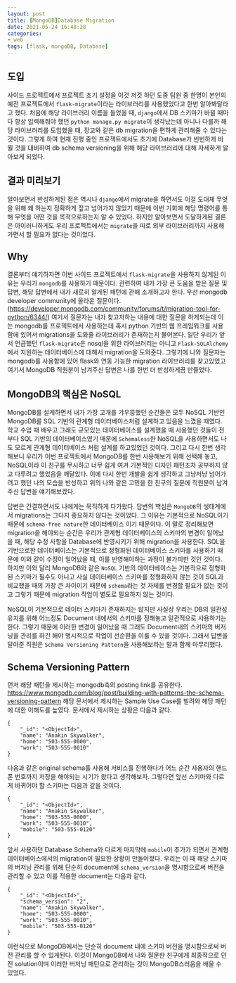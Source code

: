 ```yaml
---
layout: post
title: [MongoDB]Database Migration
date: 2021-05-24 16:48:28
categories: 
- web
tags: [flask, mongoDB, Database]
---
```


## 도입
사이드 프로젝트에서 프로젝트 초기 설정을 이것 저것 하던 도중 팀원 중 한명이 본인의 예전 프로젝트에서 `flask-migrate`이라는 라이브러리를 사용했었다고 한번 알아봐달라고 했다. 처음에 해당 라이브러리 이름을 들었을 때, `django`에서 DB 스키마가 바뀔 때마다 항상 입력해줘야 했던 `python manage.py migrate`이 생각났는데 아니나 다를까 해당 라이브러리를 도입했을 때, 장고와 같은 db migration을 편하게 관리해줄 수 있다는 것이다. 그렇게 하여 현재 진행 중인 프로젝트에서도 초기에 Database가 빈번하게 바뀔 것을 대비하여 db schema versioning을 위해 해당 라이브러리에 대해 자세하게 알아보게 되었다. 

## 결과 미리보기
알아보면서 반성하게된 점은 역시나 `django`에서 migrate을 하면서도 이걸 도대체 무엇을 위해 왜 하는지 정확하게 짚고 넘어가지 않았기 때문에 이번 기회에 해당 명령어를 통해 무엇을 어떤 것을 목적으로하는지 알 수 있었다. 하지만 알아보면서 도달하게된 결론은 아이러니하게도 우리 프로젝트에서는 `migrate`을 따로 외부 라이브러리까지 사용해가면서 할 필요가 없다는 것이었다.

## Why
결론부터 얘기하자면 이번 사이드 프로젝트에서 `flask-migrate`을 사용하지 않게된 이유는 우리가 `mongodb`를 사용하기 때문이다. 관련하여 내가 가장 큰 도움을 받은 질문 및 답변, 해당 답변에서 내가 새로히 알게된 패턴에 관해 소개하고자 한다. 우선 mongodb developer community에 올라온 질문이다. (https://developer.mongodb.com/community/forums/t/migration-tool-for-python/6344/) 여기서 질문자는 내가 찾고자하는 내용에 대한 질문을 하게되는데 이는 mongodb를 프로젝트에서 사용하는데 혹시 python 기반의 웹 프레임워크를 사용함에 있어서 migrations을 도와줄 라이브러리가 존재하는지 물어본다. 일단 우리가 앞서 언급했던 `flask-migrate`은 nosql을 위한 라이브러리는 아니고 `Flask-SQLAlchemy`에서 지원하는 데이터베이스에 대해서 migration을 도와준다. 그렇기에 나와 질문자는 mongodb를 사용함에 있어 flask와 연동 가능한 migration 라이브러리를 찾고있었고 여기서 MongoDB 직원분이 남겨주신 답변은 나를 한번 더 반성하게끔 만들었다.

## MongoDB의 핵심은 NoSQL
MongoDB를 설계하면서 내가 가장 고개를 갸우뚱했던 순간들은 모두 NoSQL 기반인 MongoDB를 SQL 기반의 관계형 데이터베이스처럼 설계하고 있음을 느꼈을 때였다. 학교 수업 때 배우고 그래도 규모있는 데이터베이스를 설계했을 때 사용했던 것들이 전부다 SQL 기반의 데이터베이스였기 때문에 `Schemaless`한 NoSQL을 사용하면서도 나도 모르게 관계형 데이터베이스 처럼 설계를 하고있었던 것이다. 그리고 다시 한번 생각해보니 우리가 이번 프로젝트에서 MongoDB를 한번 사용해보기 위해 선택해 놓고, NoSQL이라 이 친구를 무시하고 너무 쉽게 여겨 기본적인 디자인 패턴조차 공부하지 않고 다루려고 했었음을 깨달았다. 이에 다시 한번 개발을 쉽게 생각하고 그냥저냥 넘어가려고 했던 나의 모습을 반성하고 위의 나와 같은 고민을 한 친구의 질문에 직원분이 남겨주신 답변을 얘기해보겠다. 

답변은 간결하면서도 나에게는 묵직하게 다가왔다. 답변의 핵심은 `MongoDB`의 생태계에서 migrations는 그다지 중요하지 않다는 것이었다. 그 이유는 기본적으로 NoSQL이기 때문에 `schema-free nature`한 데이터베이스 이기 때문이다. 이 말로 정리해보면 migration을 해야되는 순간은 우리가 관계형 데이터베이스의 스키마의 변경이 일어났을 때, 해당 수정 사항을 Database에 반영시키기 위해 migration을 사용한다. SQL을 기반으로한 데이터베이스는 기본적으로 정형화된 데이터베이스 스키마를 사용하기 때문에 이와 같이 수정이 일어났을 때, 이를 반영해야하는 과정이 불가피한 것인 것이다. 하지만 이와 달리 MongoDB와 같은 `NoSQL` 기반의 데이터베이스는 기본적으로 정형화된 스키마가 필수도 아니고 사실 데이터베이스 스키마를 정형화하지 않는 것이 SQL과 비교했을 때의 가장 큰 차이이기 때문에 `schema`라는 것 자체를 변경할 필요가 없는 것이고 그렇기 때문에 migration 작업이 별도로 필요하지 않는 것이다. 

NoSQL이 기본적으로 데이터 스키마가 존재하지는 않지만 사실상 우리는 DB의 일관성 유지를 위해 어느정도 Document 내에서의 스키마를 정해놓고 일관적으로 사용하기는 한다. 그렇기 때문에 이러한 변경이 일어났을 때 그래도 Document내의 스키마의 버저닝을 관리를 하긴 해야 명시적으로 작업이 선순환을 이룰 수 있을 것이다. 그래서 답변을 달아준 직원은 `Schema Versioning Pattern`을 사용해보라는 말과 함께 마무리했다.

## Schema Versioning Pattern
먼저 해당 패턴을 제시하는 mongodb측의 posting link를 공유한다. https://www.mongodb.com/blog/post/building-with-patterns-the-schema-versioning-pattern
해당 문서에서 제시하는 Sample Use Case를 빌려와 해당 패턴에 대한 이해도를 높였다. 문서에서 제시하는 상황은 다음과 같다.

```
{
	"_id": "<ObjectId>",  
	"name": "Anakin Skywalker",   
	"home": "503-555-0000",   
	"work": "503-555-0010"
}
```

다음과 같은 original schema를 사용해 서비스를 진행하다가 어느 순간 사용자의 핸드폰 번호까지 저장을 해야되는 시기가 왔다고 생각해보자. 그렇다면 앞선 스키마와 다르게 바뀌어야 할 스키마는 다음과 같을 것이다.

```
{
	"_id": "<ObjectId>",  
	"name": "Anakin Skywalker",   
	"home": "503-555-0000",   
	"work": "503-555-0010",
	"mobile": "503-555-0120"
}
```

앞서 사용하던 Database Schema와 다르게 마지막에 `mobile`이 추가가 되면서 관계형 데이터베이스에서의 migration이 필요한 상황이 만들어졌다. 우리는 이 때 해당 스키마의 버저닝 관리를 위해 단순히 document에 `schema_version`을 명시함으로써 버전을 관리할 수 있고 이를 적용한 document는 다음과 같다.

```
{
	"_id": "<ObjectId>",  
	"schema_version": "2",
	"name": "Anakin Skywalker",   
	"home": "503-555-0000",   
	"work": "503-555-0010",
	"mobile": "503-555-0120"
}
```	

이런식으로 MongoDB에서는 단순히 document 내에 스키마 버전을 명시함으로써 버전 관리를 할 수 있게된다. 이것이 MongoDB에서 나와 질문한 친구에게 최종적으로 던진 solution이며 이러한 버저닝 패턴으로 관리하는 것이 MongoDB스러움을 배울 수 있었다.


